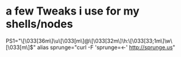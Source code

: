 a few Tweaks i use for my shells/nodes
===========
PS1="\\[\\033[36m\\]\\u\\[\\033[m\\]@\\[\\033[32m\\]\\h:\\[\\033[33;1m\\]\\w\\[\\033[m\\]\$"
alias sprunge="curl -F 'sprunge=<-' http://sprunge.us" 
